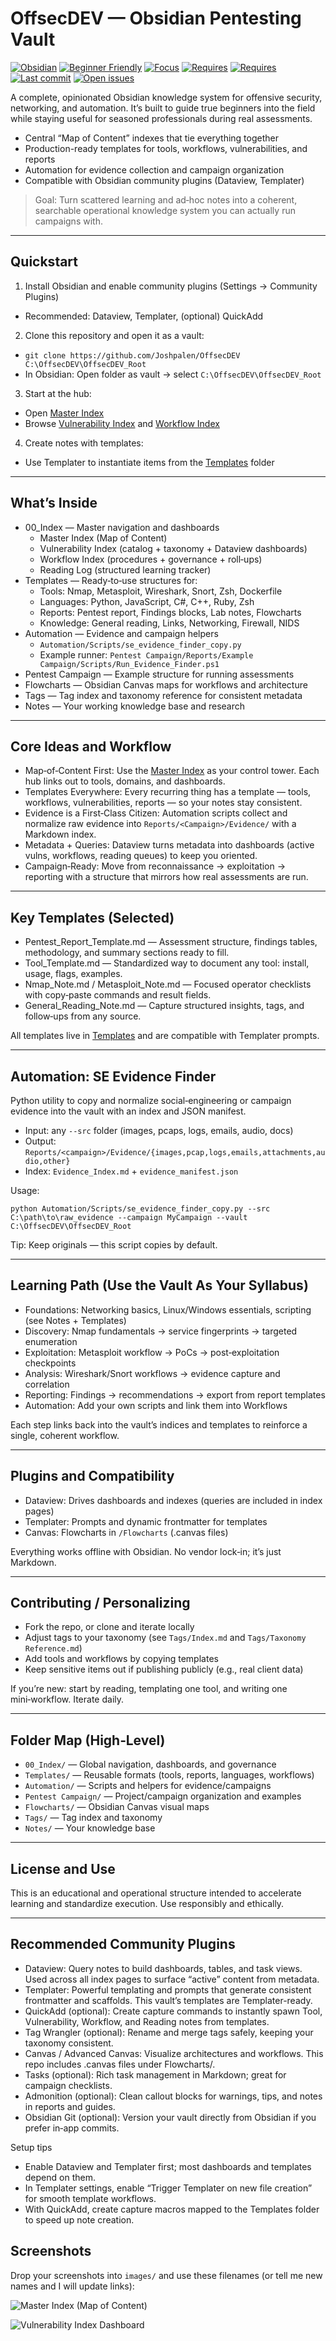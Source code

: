 ﻿# OffsecDEV — Obsidian Pentesting Vault

[![Obsidian](https://img.shields.io/badge/Obsidian-Vault-483699?logo=obsidian&logoColor=white)](#)
[![Beginner Friendly](https://img.shields.io/badge/Beginner_Friendly-Yes-brightgreen)](#)
[![Focus](https://img.shields.io/badge/Focus-Pentesting_%26_Operations-red)](#)
[![Requires](https://img.shields.io/badge/Requires-Dataview-blue)](#)
[![Requires](https://img.shields.io/badge/Requires-Templater-blue)](#)
[![Last commit](https://img.shields.io/github/last-commit/Joshpalen/OffsecDEV)](https://github.com/Joshpalen/OffsecDEV/commits)
[![Open issues](https://img.shields.io/github/issues/Joshpalen/OffsecDEV)](https://github.com/Joshpalen/OffsecDEV/issues)

A complete, opinionated Obsidian knowledge system for offensive security, networking, and automation. It’s built to guide true beginners into the field while staying useful for seasoned professionals during real assessments.

- Central “Map of Content” indexes that tie everything together
- Production-ready templates for tools, workflows, vulnerabilities, and reports
- Automation for evidence collection and campaign organization
- Compatible with Obsidian community plugins (Dataview, Templater)

> Goal: Turn scattered learning and ad‑hoc notes into a coherent, searchable operational knowledge system you can actually run campaigns with.

---

## Quickstart

1) Install Obsidian and enable community plugins (Settings → Community Plugins)
- Recommended: Dataview, Templater, (optional) QuickAdd

2) Clone this repository and open it as a vault:
- `git clone https://github.com/Joshpalen/OffsecDEV C:\OffsecDEV\OffsecDEV_Root`
- In Obsidian: Open folder as vault → select `C:\OffsecDEV\OffsecDEV_Root`

3) Start at the hub:
- Open [Master Index](00_Index/Master%20Index.md)
- Browse [Vulnerability Index](00_Index/Vulnerability%20index.md) and [Workflow Index](00_Index/Workflow.md)

4) Create notes with templates:
- Use Templater to instantiate items from the [Templates](Templates) folder

---

## What’s Inside

- 00_Index — Master navigation and dashboards
  - Master Index (Map of Content)
  - Vulnerability Index (catalog + taxonomy + Dataview dashboards)
  - Workflow Index (procedures + governance + roll‑ups)
  - Reading Log (structured learning tracker)
- Templates — Ready‑to‑use structures for:
  - Tools: Nmap, Metasploit, Wireshark, Snort, Zsh, Dockerfile
  - Languages: Python, JavaScript, C#, C++, Ruby, Zsh
  - Reports: Pentest report, Findings blocks, Lab notes, Flowcharts
  - Knowledge: General reading, Links, Networking, Firewall, NIDS
- Automation — Evidence and campaign helpers
  - `Automation/Scripts/se_evidence_finder_copy.py`
  - Example runner: `Pentest Campaign/Reports/Example Campaign/Scripts/Run_Evidence_Finder.ps1`
- Pentest Campaign — Example structure for running assessments
- Flowcharts — Obsidian Canvas maps for workflows and architecture
- Tags — Tag index and taxonomy reference for consistent metadata
- Notes — Your working knowledge base and research

---

## Core Ideas and Workflow

- Map‑of‑Content First: Use the [Master Index](00_Index/Master%20Index.md) as your control tower. Each hub links out to tools, domains, and dashboards.
- Templates Everywhere: Every recurring thing has a template — tools, workflows, vulnerabilities, reports — so your notes stay consistent.
- Evidence is a First‑Class Citizen: Automation scripts collect and normalize raw evidence into `Reports/<Campaign>/Evidence/` with a Markdown index.
- Metadata + Queries: Dataview turns metadata into dashboards (active vulns, workflows, reading queues) to keep you oriented.
- Campaign‑Ready: Move from reconnaissance → exploitation → reporting with a structure that mirrors how real assessments are run.

---

## Key Templates (Selected)

- Pentest_Report_Template.md — Assessment structure, findings tables, methodology, and summary sections ready to fill.
- Tool_Template.md — Standardized way to document any tool: install, usage, flags, examples.
- Nmap_Note.md / Metasploit_Note.md — Focused operator checklists with copy‑paste commands and result fields.
- General_Reading_Note.md — Capture structured insights, tags, and follow‑ups from any source.

All templates live in [Templates](Templates) and are compatible with Templater prompts.

---

## Automation: SE Evidence Finder

Python utility to copy and normalize social‑engineering or campaign evidence into the vault with an index and JSON manifest.

- Input: any `--src` folder (images, pcaps, logs, emails, audio, docs)
- Output: `Reports/<campaign>/Evidence/{images,pcap,logs,emails,attachments,audio,other}`
- Index: `Evidence_Index.md` + `evidence_manifest.json`

Usage:
```
python Automation/Scripts/se_evidence_finder_copy.py --src C:\path\to\raw_evidence --campaign MyCampaign --vault C:\OffsecDEV\OffsecDEV_Root
```

Tip: Keep originals — this script copies by default.

---

## Learning Path (Use the Vault As Your Syllabus)

- Foundations: Networking basics, Linux/Windows essentials, scripting (see Notes + Templates)
- Discovery: Nmap fundamentals → service fingerprints → targeted enumeration
- Exploitation: Metasploit workflow → PoCs → post‑exploitation checkpoints
- Analysis: Wireshark/Snort workflows → evidence capture and correlation
- Reporting: Findings → recommendations → export from report templates
- Automation: Add your own scripts and link them into Workflows

Each step links back into the vault’s indices and templates to reinforce a single, coherent workflow.

---

## Plugins and Compatibility

- Dataview: Drives dashboards and indexes (queries are included in index pages)
- Templater: Prompts and dynamic frontmatter for templates
- Canvas: Flowcharts in `/Flowcharts` (.canvas files)

Everything works offline with Obsidian. No vendor lock‑in; it’s just Markdown.

---

## Contributing / Personalizing

- Fork the repo, or clone and iterate locally
- Adjust tags to your taxonomy (see `Tags/Index.md` and `Tags/Taxonomy Reference.md`)
- Add tools and workflows by copying templates
- Keep sensitive items out if publishing publicly (e.g., real client data)

If you’re new: start by reading, templating one tool, and writing one mini‑workflow. Iterate daily.

---

## Folder Map (High‑Level)

- `00_Index/` — Global navigation, dashboards, and governance
- `Templates/` — Reusable formats (tools, reports, languages, workflows)
- `Automation/` — Scripts and helpers for evidence/campaigns
- `Pentest Campaign/` — Project/campaign organization and examples
- `Flowcharts/` — Obsidian Canvas visual maps
- `Tags/` — Tag index and taxonomy
- `Notes/` — Your knowledge base

---

## License and Use

This is an educational and operational structure intended to accelerate learning and standardize execution. Use responsibly and ethically.


---

## Recommended Community Plugins

- Dataview: Query notes to build dashboards, tables, and task views. Used across all index pages to surface “active” content from metadata.
- Templater: Powerful templating and prompts that generate consistent frontmatter and scaffolds. This vault’s templates are Templater-ready.
- QuickAdd (optional): Create capture commands to instantly spawn Tool, Vulnerability, Workflow, and Reading notes from templates.
- Tag Wrangler (optional): Rename and merge tags safely, keeping your taxonomy consistent.
- Canvas / Advanced Canvas: Visualize architectures and workflows. This repo includes .canvas files under Flowcharts/.
- Tasks (optional): Rich task management in Markdown; great for campaign checklists.
- Admonition (optional): Clean callout blocks for warnings, tips, and notes in reports and guides.
- Obsidian Git (optional): Version your vault directly from Obsidian if you prefer in‑app commits.

Setup tips
- Enable Dataview and Templater first; most dashboards and templates depend on them.
- In Templater settings, enable “Trigger Templater on new file creation” for smooth template workflows.
- With QuickAdd, create capture macros mapped to the Templates folder to speed up note creation.

## Screenshots

Drop your screenshots into `images/` and use these filenames (or tell me new names and I will update links):

![Master Index (Map of Content)](images/master-index.png)

![Vulnerability Index Dashboard](images/vuln-dashboard.png)

